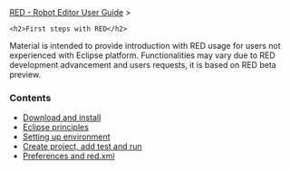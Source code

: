 <html>
<head>
<link href="PLUGINS_ROOT/org.robotframework.ide.eclipse.main.plugin.doc.user/help/style.css" rel="stylesheet" type="text/css"/>
</head>
<body>
<a href="..\index.html">RED - Robot Editor User Guide</a> &gt; 
	
	<h2>First steps with RED</h2>
<p>Material is intended to provide introduction with RED usage for users not experienced with 
	Eclipse platform. Functionalities may vary due to RED development advancement and users requests, 
	it is based on RED beta preview.
	</p>
<h3>Contents</h3>
<ul>
<li><a href="download_install.html">Download and install</a>
</li>
<li><a href="eclipse_principles.html">Eclipse principles</a>
</li>
<li><a href="setting_up_environment.html">Setting up environment</a>
</li>
<li><a href="create_run.html">Create project, add test and run</a>
</li>
<li><a href="preferences_misc.html">Preferences and red.xml</a>
</li>
</ul>
</body>
</html>